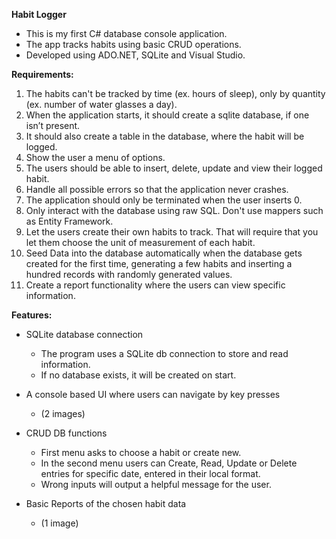 **Habit Logger**

- This is my first C# database console application.
- The app tracks habits using basic CRUD operations.
- Developed using ADO.NET, SQLite and Visual Studio.

**Requirements:**

1) The habits can't be tracked by time (ex. hours of sleep), only by quantity (ex. number of water glasses a day).
2) When the application starts, it should create a sqlite database, if one isn’t present.
3) It should also create a table in the database, where the habit will be logged.
4) Show the user a menu of options.
5) The users should be able to insert, delete, update and view their logged habit.
6) Handle all possible errors so that the application never crashes.
7) The application should only be terminated when the user inserts 0.
8) Only interact with the database using raw SQL. Don't use mappers such as Entity Framework.
9) Let the users create their own habits to track. That will require that you let them choose the unit of measurement of each habit.
10) Seed Data into the database automatically when the database gets created for the first time, generating a few habits and inserting a hundred records with randomly generated values.
11) Create a report functionality where the users can view specific information.

**Features:**

- SQLite database connection
  - The program uses a SQLite db connection to store and read information.
  - If no database exists, it will be created on start.
    
- A console based UI where users can navigate by key presses
  - (2 images)
    
- CRUD DB functions
  - First menu asks to choose a habit or create new.
  - In the second menu users can Create, Read, Update or Delete entries for specific date, entered in their local format.
  - Wrong inputs will output a helpful message for the user.
 
- Basic Reports of the chosen habit data
  - (1 image)
